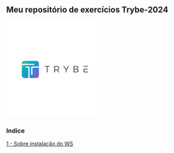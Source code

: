  <h2>Meu repositório de exercícios Trybe-2024</h2> 
 <div style="align:center"><img src="Importante/img/lg.webp" alt="logo"></div>
 
### Indice ###  
[1 - Sobre instalação do WS](https://github.com/Fas-DevNaWeb/Trybe-exercicios/blob/main/Importante/configuracao-WSL.js "1 - Sobre instalação do WSL")


 
